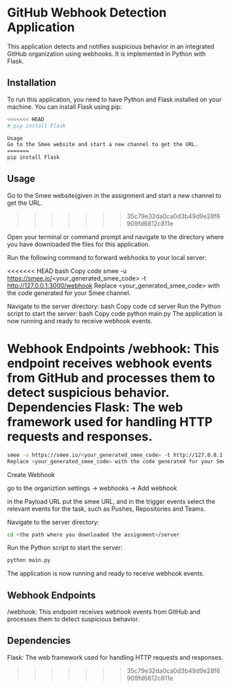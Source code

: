 # GitHub Webhook Detection Application

This application detects and notifies suspicious behavior in an integrated GitHub organization using webhooks. It is implemented in Python with Flask.

## Installation

To run this application, you need to have Python and Flask installed on your machine. You can install Flask using pip:

```bash
<<<<<<< HEAD
# pip install Flask

Usage
Go to the Smee website and start a new channel to get the URL.
=======
pip install Flask
```

## Usage
Go to the Smee website(given in the assignment and start a new channel to get the URL.
>>>>>>> 35c79e32da0ca0d3b49d9e28f6909fd6812c811e

Open your terminal or command prompt and navigate to the directory where you have downloaded the files for this application.

Run the following command to forward webhooks to your local server:

<<<<<<< HEAD
bash
Copy code
smee -u https://smee.io/<your_generated_smee_code> -t http://127.0.0.1:3000/webhook
Replace <your_generated_smee_code> with the code generated for your Smee channel.

Navigate to the server directory:
bash
Copy code
cd server
Run the Python script to start the server:
bash
Copy code
python main.py
The application is now running and ready to receive webhook events.

Webhook Endpoints
/webhook: This endpoint receives webhook events from GitHub and processes them to detect suspicious behavior.
Dependencies
Flask: The web framework used for handling HTTP requests and responses.
=======
```bash
smee -u https://smee.io/<your_generated_smee_code> -t http://127.0.0.1:3000/webhook
Replace <your_generated_smee_code> with the code generated for your Smee channel.
```
Create Webhook

go to the organiztion settings -> webhooks -> Add webhook

in the Payload URL put the smee URL, and in the trigger events select the relevant events for the task, such as Pushes, Repositories and Teams.

Navigate to the server directory:
```bash
cd <the path where you downloaded the assignment>/server
```
Run the Python script to start the server:
```bash
python main.py
```
The application is now running and ready to receive webhook events.

## Webhook Endpoints
/webhook: This endpoint receives webhook events from GitHub and processes them to detect suspicious behavior.
## Dependencies
Flask: The web framework used for handling HTTP requests and responses.
>>>>>>> 35c79e32da0ca0d3b49d9e28f6909fd6812c811e

